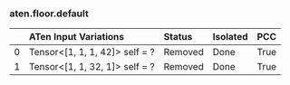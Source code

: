 ### aten.floor.default
|    | ATen Input Variations          | Status   | Isolated   | PCC   |
|---:|:-------------------------------|:---------|:-----------|:------|
|  0 | Tensor<[1, 1, 1, 42]> self = ? | Removed  | Done       | True  |
|  1 | Tensor<[1, 1, 32, 1]> self = ? | Removed  | Done       | True  |

